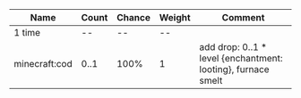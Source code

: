 | Name          | Count | Chance | Weight | Comment                                                      |
| ------------- | ----- | ------ | ------ | ------------------------------------------------------------ |
| 1 time        |    -- |     -- |     -- |                                                              |
| minecraft:cod |  0..1 |   100% |      1 | add drop: 0..1 * level {enchantment: looting}, furnace smelt |